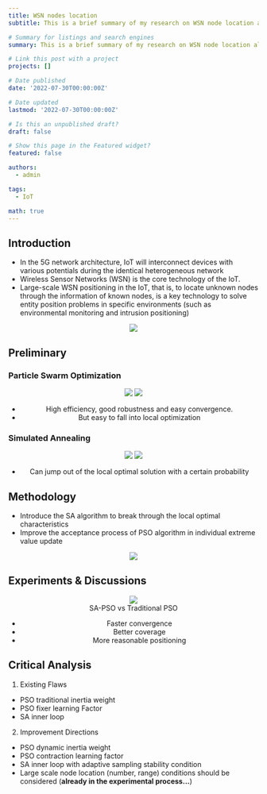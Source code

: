```yaml
---
title: WSN nodes location
subtitle: This is a brief summary of my research on WSN node location algorithms.

# Summary for listings and search engines
summary: This is a brief summary of my research on WSN node location algorithms.

# Link this post with a project
projects: []

# Date published
date: '2022-07-30T00:00:00Z'

# Date updated
lastmod: '2022-07-30T00:00:00Z'

# Is this an unpublished draft?
draft: false

# Show this page in the Featured widget?
featured: false

authors:
  - admin

tags: 
  - IoT

math: true
---
```


## Introduction
- In the 5G network architecture, IoT will interconnect devices with various potentials during the identical heterogeneous network
- Wireless Sensor Networks (WSN) is the core technology of the IoT.
- Large-scale WSN positioning in the IoT, that is, to locate unknown nodes through the information of known nodes, is a key technology to solve entity position problems in specific environments (such as environmental monitoring and intrusion positioning)
<div align="center">
<img src = 'https://s3.bmp.ovh/imgs/2022/08/21/bcd351f97c3bde61.png' >
</div>

## Preliminary
### Particle Swarm Optimization

<div align="center">
<img src = 'https://s3.bmp.ovh/imgs/2022/08/21/d19978fa47cbcef5.gif' >
<img src = 'https://s3.bmp.ovh/imgs/2022/08/21/b91daec2dfc70f55.png' >

- High efficiency, good robustness and easy convergence.
- But easy to fall into local optimization
</div>

### Simulated Annealing

<div align="center">
<img src = 'https://s3.bmp.ovh/imgs/2022/08/21/808fdcc73d267404.gif' >
<img src = 'https://s3.bmp.ovh/imgs/2022/08/21/9f30bda77acec3c2.png' >

- Can jump out of the local optimal solution with a certain probability
</div>

## Methodology
- Introduce the SA algorithm to break through the local optimal characteristics
- Improve the acceptance process of PSO algorithm in individual extreme value update

<div align="center">
<img src = 'https://s3.bmp.ovh/imgs/2022/08/21/529bb1c584512295.png' >
</div>


## Experiments & Discussions

<div align="center">
<img src = 'https://s3.bmp.ovh/imgs/2022/08/21/d745d1d344c64e83.png' >
</div>

<div align="center">
SA-PSO vs Traditional PSO

- Faster convergence
- Better coverage
- More reasonable positioning
</div>

## Critical Analysis

1. Existing Flaws
- PSO traditional inertia weight
- PSO fixer learning Factor
- SA inner loop

2. Improvement Directions
- PSO dynamic inertia weight
- PSO contraction learning factor
- SA inner loop with adaptive sampling stability condition
- Large scale node location (number, range) conditions should be considered (**already in the experimental process...**)